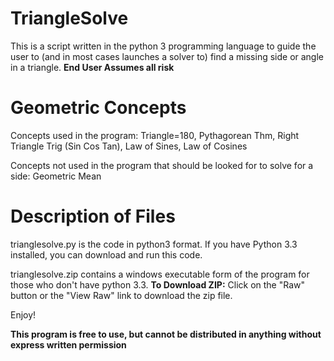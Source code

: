 TriangleSolve
====
This is a script written in the python 3 programming language to guide the user to (and in most cases launches a solver 
to) find a missing side or angle in a triangle.
**End User Assumes all risk**


Geometric Concepts
====
Concepts used in the program: Triangle=180, Pythagorean Thm, Right Triangle Trig (Sin Cos Tan), Law of Sines, Law of Cosines

Concepts not used in the program that should be looked for to solve for a side: Geometric Mean

Description of Files
====
trianglesolve.py is the code in python3 format. If you have Python 3.3 installed, you can download and run this code.

trianglesolve.zip contains a windows executable form of the program for those who don't have python 3.3. **To Download ZIP:** Click on the "Raw" button or the "View Raw" link to download the zip file.

Enjoy!

**This program is free to use, but cannot be distributed in anything without express written permission**
